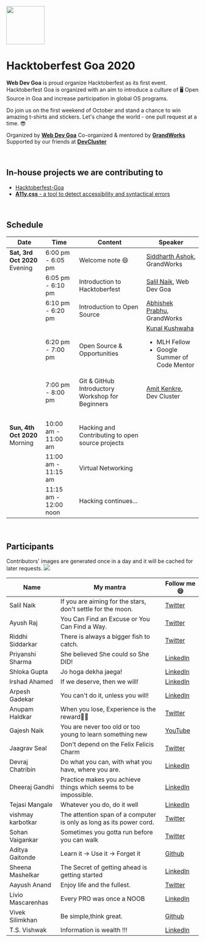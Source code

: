 <p>
<a href="https://hacktoberfest.digitalocean.com/">
<img src="https://raw.githubusercontent.com/salil-naik/hacktoberfest-goa/master/assets/hacktoberfest-H.svg" width="100px">
</a>
</p>

# Hacktoberfest Goa 2020

**Web Dev Goa** is proud organize Hacktoberfest as its first event. Hacktoberfest Goa is organized with an aim to introduce a culture of 🖥️ Open Source in Goa and increase participation in global OS programs.

Do join us on the first weekend of October and stand a chance to win amazing t-shirts and stickers. Let's change the world - one pull request at a time. 😎

Organized by **[Web Dev Goa](https://twitter.com/WebDevGoa)**
Co-organized & mentored by **[GrandWorks](http://grandworks.co/)**
Supported by our friends at **[DevCluster](https://devcluster.community/)**

<br />

## In-house projects we are contributing to

<ul>
<li><a href="https://github.com/WebDevGoa/hacktoberfest-goa/issues">Hacktoberfest-Goa</a></li>
<li><a href="https://github.com/salil-naik/a11y.css/issues"><b>A11y.css</b> - a tool to detect accessibility and syntactical errors</a></li>
</ul>

<br />

## Schedule

| Date                                | Time                  | Content                                          | Speaker                                                                                                                         |
| ----------------------------------- | --------------------- | ------------------------------------------------ | ------------------------------------------------------------------------------------------------------------------------------- |
| <b>Sat, 3rd Oct 2020</b><br>Evening | 6:00 pm - 6:05 pm     | Welcome note 😄                                  | [Siddharth Ashok](https://www.linkedin.com/in/siddharthashok/), GrandWorks                                                      |
| &nbsp;                              | 6:05 pm - 6:10 pm     | Introduction to Hacktoberfest                    | [Salil Naik](https://www.linkedin.com/in/salilnaik/), Web Dev Goa                                                               |
| &nbsp;                              | 6:10 pm - 6:20 pm     | Introduction to Open Source                      | [Abhishek Prabhu](https://abyshakes.com/), GrandWorks                                                                           |
| &nbsp;                              | 6:20 pm - 7:00 pm     | Open Source & Opportunities                      | [Kunal Kushwaha](https://www.linkedin.com/in/kunal-kushwaha/) <ul><li>MLH Fellow</li><li>Google Summer of Code Mentor</li></ul> |
| &nbsp;                              | 7:00 pm - 8:00 pm     | Git & GitHub Introductory Workshop for Beginners | [Amit Kenkre](https://www.linkedin.com/in/amit-kenkre-705424177/), Dev Cluster                                                  |
| &nbsp;                              | &nbsp;                | &nbsp;                                           | &nbsp;                                                                                                                          |
| <b>Sun, 4th Oct 2020</b><br>Morning | 10:00 am - 11:00 am   | Hacking and Contributing to open source projects | &nbsp;                                                                                                                          |
| &nbsp;                              | 11:00 am - 11:15 am   | Virtual Networking                               | &nbsp;                                                                                                                          |
| &nbsp;                              | 11:15 am - 12:00 noon | Hacking continues...                             |

<br />

## Participants

Contributors' images are generated once in a day and it will be cached for later requests.
<a href="https://github.com/webdevgoa/hacktoberfest-goa/graphs/contributors">
<img src="https://contributors-img.web.app/image?repo=webdevgoa/hacktoberfest-goa" />
</a>

| Name              | My mantra                                                           | Follow me 😄                                                        |
| ----------------- | ------------------------------------------------------------------- | ------------------------------------------------------------------- |
| Salil Naik        | If you are aiming for the stars, don't settle for the moon.         | [Twitter](https://twitter.com/__salil_naik__)                       |
| Ayush Raj         | You Can Find an Excuse or You Can Find a Way.                       | [Twitter](https://twitter.com/AyushRa49585623)                      |
| Riddhi Siddarkar  | There is always a bigger fish to catch.                             | [Twitter](https://twitter.com/siddarkar)                            |
| Priyanshi Sharma  | She believed She could so She DID!                                  | [LinkedIn](https://www.linkedin.com/in/priyanshi-sharma-/)          |
| Shloka Gupta      | Jo hoga dekha jaega!                                                | [LinkedIn](https://www.linkedin.com/in/shloka-gupta-45b974157)      |
| Irshad Ahamed     | If we deserve, then we will!                                        | [LinkedIn](https://www.linkedin.com/in/irshad101)                   |
| Arpesh Gadekar    | You can't do it, unless you will!                                   | [LinkedIn](https://www.linkedin.com/in/arpesh28)                    |
| Anupam Haldkar    | When you lose, Experience is the reward🏳‍🌈                          | [Twitter](https://twitter.com/anupamhaldkar)                        |
| Gajesh Naik       | You are never too old or too young to learn something new           | [YouTube](https://youtube.com/gajeshsnaik)                          |
| Jaagrav Seal      | Don't depend on the Felix Felicis Charm                             | [Twitter](https://twitter.com/xJaagrav)                             |
| Devraj Chatribin  | Do what you can, with what you have, where you are.                 | [LinkedIn](https://www.linkedin.com/in/devraj-chatribin)            |
| Dheeraj Gandhi    | Practice makes you achieve things which seems to be impossible.     | [LinkedIn](https://www.linkedin.com/in/dheeraj-gandhi-3257781b1/)   |
| Tejasi Mangale    | Whatever you do, do it well                                         | [LinkedIn](https://www.linkedin.com/in/tejasi-mangale-15a0821a9)    |
| vishmay karbotkar | The attention span of a computer is only as long as its power cord. | [Twitter](https://www.twitter.com/VKarbotkar)                       |
| Sohan Vaigankar   | Sometimes you gotta run before you can walk                         | [Twitter](https://twitter.com/sohanvaigankar)                       |
| Aditya Gaitonde   | Learn it -> Use it -> Forget it                                     | [Github](https://github.com/adgai19)                                |
| Sheena Mashelkar  | The Secret of getting ahead is getting started                      | [LinkedIn](https://www.linkedin.com/in/sheena-mashelkar-040545168/) |
| Aayush Anand      | Enjoy life and the fullest.                                         | [Twitter](https://twitter.com/aadh_goa/)                            |
| Livio Mascarenhas | Every PRO was once a NOOB                                           | [LinkedIn](https://www.linkedin.com/in/livio-mascarenhas-2b8b6a1b8/)|
| Vivek Silimkhan   | Be simple,think great.                                              | [Github](https://github.com/VivekSil)                               |                                                   
|T.S. Vishwak       | Information is wealth !!!                                           | [LinkedIn](https://www.linkedin.com/in/t-s-v-747a89128)             |
